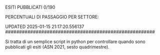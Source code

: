 ESITI PUBBLICATI 0/190 

PERCENTUALI DI PASSAGGIO PER SETTORE:

UPDATED 2025-01-15 21:17:20.556137
###################################################### 

Si tratta di un semplice script in python per controllare quando sono pubblicati gli esiti (ASN 2021, sesto quadrimestre).

